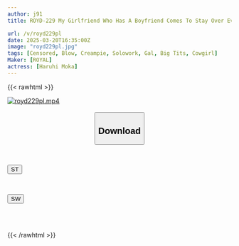 ```yaml
---
author: j91
title: ROYD-229 My Girlfriend Who Has A Boyfriend Comes To Stay Over Every Day And Unconsciously Seduces Me. I Can't Muster Up The Courage And I'm In A Desperate Situation. Haruhi Mocha

url: /v/royd229pl
date: 2025-03-20T16:35:00Z
image: "royd229pl.jpg"
tags: [Censored, Blow, Creampie, Solowork, Gal, Big Tits, Cowgirl]
Maker: [ROYAL]
actress: [Haruhi Moka]
---
```



{{< rawhtml >}}

<div class="video" data-videoid="eYWyx0Vd3XhYgLG">
    <a href="javascript:;">
        <img src="/v/royd229pl/royd229pl.jpg" width="WIDTH" height="HEIGHT" alt="royd229pl.mp4" loading="lazy">
    </a>
</div>

<script type="text/javascript" src="https://j91.asia/asset/on-demand-st.js"></script>

<br>
  <link rel="stylesheet" href="https://j91.asia/asset/bs5.css">
  
  <center>
  <button class="btn btn-primary" type="button" data-bs-toggle="collapse" data-bs-target=".multi-collapse" aria-expanded="false" aria-controls="multiCollapseExample1 multiCollapseExample2"><h2>Download</h2></button></center>
</p>
<div class="row">
  <div class="col">
    <div class="collapse multi-collapse" id="multiCollapseExample1">
      <div class="card card-body">
	      	      <br>
<div class="buttons">  
<p><a href="/v/royd229pl/st.html" target="_blank"><button class="btn-hover color-3"><i class="fa fa-download"></i> ST</button></a></p></div>
    </div>
  </div>
</div>
  <div class="col">
    <div class="collapse multi-collapse" id="multiCollapseExample2">
      <div class="card card-body">
	      <br>
<div class="buttons">
<p><a href="/v/royd229pl/sw.html" target="_blank"><button class="btn-hover color-2"><i class="fa fa-download"></i> SW</button></a></p></div>
<br><br>
      </div>
    </div>
  </div>
</div>

{{< /rawhtml >}}